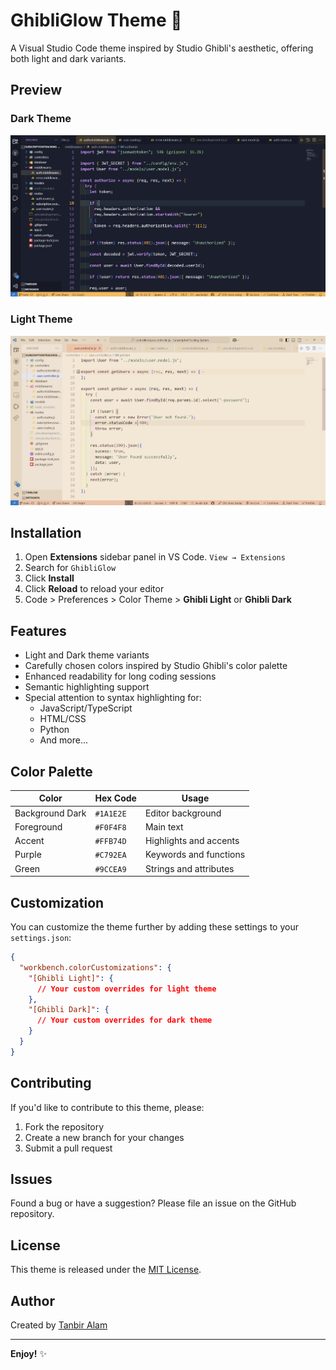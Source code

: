 # GhibliGlow Theme 🌟

A Visual Studio Code theme inspired by Studio Ghibli's aesthetic, offering both light and dark variants.

## Preview

### Dark Theme

![Dark Theme Preview](screenshots/dark.png)

### Light Theme

![Light Theme Preview](screenshots/light.png)

## Installation

1. Open **Extensions** sidebar panel in VS Code. `View → Extensions`
2. Search for `GhibliGlow`
3. Click **Install**
4. Click **Reload** to reload your editor
5. Code > Preferences > Color Theme > **Ghibli Light** or **Ghibli Dark**

## Features

- Light and Dark theme variants
- Carefully chosen colors inspired by Studio Ghibli's color palette
- Enhanced readability for long coding sessions
- Semantic highlighting support
- Special attention to syntax highlighting for:
  - JavaScript/TypeScript
  - HTML/CSS
  - Python
  - And more...

## Color Palette

| Color           | Hex Code  | Usage                  |
| --------------- | --------- | ---------------------- |
| Background Dark | `#1A1E2E` | Editor background      |
| Foreground      | `#F0F4F8` | Main text              |
| Accent          | `#FFB74D` | Highlights and accents |
| Purple          | `#C792EA` | Keywords and functions |
| Green           | `#9CCEA9` | Strings and attributes |

## Customization

You can customize the theme further by adding these settings to your `settings.json`:

```json
{
  "workbench.colorCustomizations": {
    "[Ghibli Light]": {
      // Your custom overrides for light theme
    },
    "[Ghibli Dark]": {
      // Your custom overrides for dark theme
    }
  }
}
```

## Contributing

If you'd like to contribute to this theme, please:

1. Fork the repository
2. Create a new branch for your changes
3. Submit a pull request

## Issues

Found a bug or have a suggestion? Please file an issue on the GitHub repository.

## License

This theme is released under the [MIT License](LICENSE).

## Author

Created by [Tanbir Alam](https://github.com/yourusername)


---

**Enjoy!** ✨
